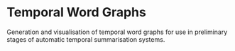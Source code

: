 # Temporal Word Graphs
Generation and visualisation of temporal word graphs for use in preliminary stages of automatic temporal summarisation systems.
